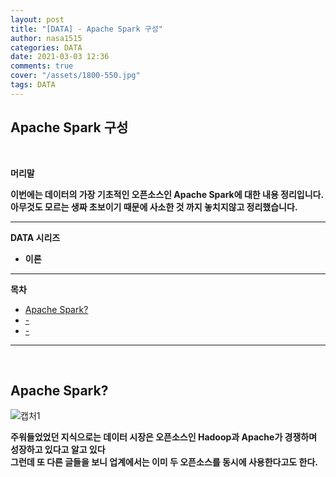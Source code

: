 ```yaml
---
layout: post
title: "[DATA] - Apache Spark 구성"
author: nasa1515
categories: DATA
date: 2021-03-03 12:36
comments: true
cover: "/assets/1800-550.jpg"
tags: DATA
---
```




## **Apache Spark 구성**


<br/>

**머리말**  

**이번에는 데이터의 가장 기초적인 오픈소스인 Apache Spark에 대한 내용 정리입니다.**  
**아무것도 모르는 생짜 초보이기 때문에 사소한 것 까지 놓치지않고 정리했습니다.**  




  


 
---

**DATA 시리즈**

* **이론**


---



**목차**


- [Apache Spark?](#a1)
- [-](#a2)
- [-](#a3)


--- 

<br/>

## **Apache Spark?**   <a name="a1"></a>   


![캡처1](https://user-images.githubusercontent.com/69498804/109732527-b3018e80-7c00-11eb-8fc9-53e9618bfac5.JPG)

**주워들었었던 지식으로는 데이터 시장은 오픈소스인 Hadoop과 Apache가 경쟁하며 성장하고 있다고 알고 있다**  
**그런데 또 다른 글들을 보니 업계에서는 이미 두 오픈소스를 동시에 사용한다고도 한다.**


